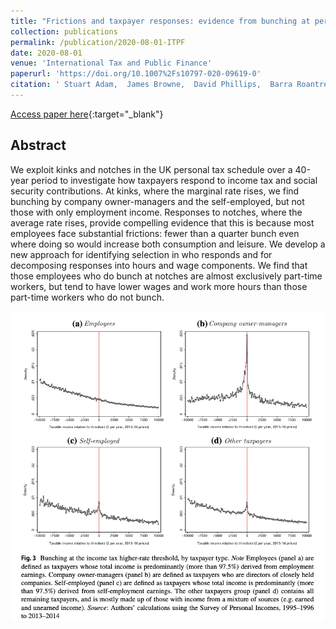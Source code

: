 ```yaml
---
title: "Frictions and taxpayer responses: evidence from bunching at personal tax thresholds"
collection: publications
permalink: /publication/2020-08-01-ITPF
date: 2020-08-01
venue: 'International Tax and Public Finance'
paperurl: 'https://doi.org/10.1007%2Fs10797-020-09619-0'
citation: ' Stuart Adam,  James Browne,  David Phillips,  Barra Roantree, &quot;Frictions and taxpayer responses: evidence from bunching at personal tax thresholds.&quot; International Tax and Public Finance, 2020.'
---
```

[Access paper here](https://doi.org/10.1007%2Fs10797-020-09619-0){:target="_blank"}

## Abstract
We exploit kinks and notches in the UK personal tax schedule over a 40-year period to investigate how taxpayers respond to income tax and social security contributions. At kinks, where the marginal rate rises, we find bunching by company owner-managers and the self-employed, but not those with only employment income. Responses to notches, where the average rate rises, provide compelling evidence that this is because most employees face substantial frictions: fewer than a quarter bunch even where doing so would increase both consumption and leisure. We develop a new approach for identifying selection in who responds and for decomposing responses into hours and wage components. We find that those employees who do bunch at notches are almost exclusively part-time workers, but tend to have lower wages and work more hours than those part-time workers who do not bunch.

![figure](/files/figures/2020-itpf-fig3.png)
